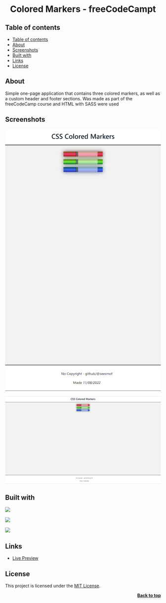 <a name="readme-top"></a>

<h1 align="center">Colored Markers - freeCodeCampt</h1>

## Table of contents

- [Table of contents](#table-of-contents)
- [About](#about)
- [Screenshots](#screenshots)
- [Built with](#built-with)
- [Links](#links)
- [License](#license)

## About

Simple one-page application that contains three colored markers, as well as a custom header and footer sections. Was made as part of the freeCodeCamp course and HTML with SASS were used

## Screenshots

![](./img/msedge_v74m1HZtkk.png)

![](./img/msedge_YYZ47UGAzB.png)

## Built with

![](https://img.shields.io/badge/HTML5-E34F26?style=for-the-badge&logo=html5&logoColor=white)

![](https://img.shields.io/badge/CSS3-1572B6?style=for-the-badge&logo=css3&logoColor=white)

![](https://img.shields.io/badge/Sass-CC6699?style=for-the-badge&logo=sass&logoColor=white)

## Links

- [Live Preview](https://seesmof.github.io/colored-markers_fcc/)

## License

This project is licensed under the [MIT License](./LICENSE).

<p align="right"><a href="#readme-top"><strong>Back to top</strong></a></p>
